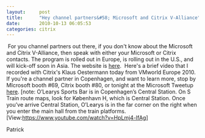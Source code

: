 ```yaml
---
layout:     post
title:      "Hey channel partners&#58; Microsoft and Citrix V-Alliance"
date:       2010-10-13 06:05:53
categories: citrix
---
```

 For you channel partners out there, if you don't know about the Microsoft and Citrix V-Alliance, then speak with either your Microsoft or Citrix contacts. The program is rolled out in Europe, is rolling out in the U.S., and will kick-off soon in Asia. The website is [here](http://www.v-alliance.net/index.aspx).  Here's a brief video that I recorded with Citrix's Klaus Oestermann today from VMworld Europe 2010. If you're a channel partner in Copenhagen, and want to learn more, stop by MIcrosoft booth #69, Citrix booth #80, or tonight at the Microsoft Tweetup [here](http://twtvite.com/msvirt). [note: O’Learys Sports Bar is in Copenhagen’s Central Station. On S Train route maps, look for København H, which is Central Station. Once you’ve arrive Central Station, O’Learys is in the far corner on the right when you enter the main hall from the train platforms. [View:https://www.youtube.com/watch?v=HpLmj4-lfAg]  

Patrick
